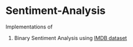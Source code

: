 # Sentiment-Analysis

Implementations of 
1. Binary Sentiment Analysis using [IMDB dataset]("https://ai.stanford.edu/~amaas/data/sentiment/aclImdb_v1.tar.gz") 
